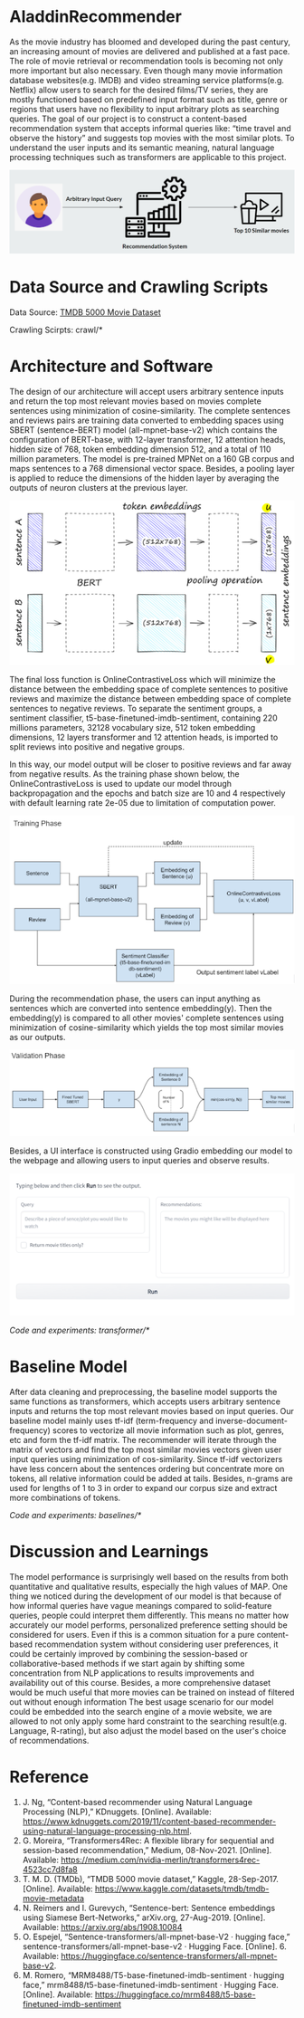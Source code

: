 # AladdinRecommender

As the movie industry has bloomed and developed during the past century, an increasing amount of movies are delivered and published at a fast pace. The role of movie retrieval or recommendation tools is becoming not only more important but also necessary. Even though many movie information database websites(e.g. IMDB) and video streaming service platforms(e.g. Netflix) allow users to search for the desired films/TV series, they are mostly functioned based on predefined input format such as title, genre or regions that users have no flexibility to input arbitrary plots as searching queries. The goal of our project is to construct a content-based recommendation system that accepts informal queries like: “time travel and observe the history” and suggests top movies with the most similar plots. To understand the user inputs and its semantic meaning, natural language processing techniques such as transformers are applicable to this project.

![alt text](https://github.com/ece1786-2022/AladdinRecommender/blob/main/images/Illustration.PNG)


# Data Source and Crawling Scripts
Data Source: [TMDB 5000 Movie Dataset](https://www.kaggle.com/datasets/tmdb/tmdb-movie-metadata)

Crawling Scirpts: crawl/\*

# Architecture and Software

The design of our architecture will accept users arbitrary sentence inputs and return the top most relevant movies based on movies complete sentences using minimization of cosine-similarity. The complete sentences and reviews pairs are training data converted to embedding spaces using SBERT (sentence-BERT) model (all-mpnet-base-v2) which contains the configuration of BERT-base, with 12-layer transformer, 12 attention heads, hidden size of 768, token embedding dimension 512, and a total of 110 million parameters. The model is pre-trained MPNet on a 160 GB corpus and maps sentences to a 768 dimensional vector space. Besides, a pooling layer is applied to reduce the dimensions of the hidden layer by averaging the outputs of neuron clusters at the previous layer.

![alt text](https://github.com/ece1786-2022/AladdinRecommender/blob/main/images/Architecture.jpg)

The final loss function is OnlineContrastiveLoss which will minimize the distance between the embedding space of complete sentences to positive reviews and maximize the distance between embedding space of complete sentences to negative reviews. To separate the sentiment groups, a sentiment classifier, t5-base-finetuned-imdb-sentiment, containing 220 millions parameters, 32128 vocabulary size, 512 token embedding dimensions, 12 layers transformer and 12 attention heads, is imported to split reviews into positive and negative groups. 

In this way, our model output will be closer to positive reviews and far away from negative results. As the training phase shown below, the OnlineContrastiveLoss is used to update our model through backpropagation and the epochs and batch size are 10 and 4 respectively with default learning rate 2e-05 due to limitation of computation power. 

![alt text](https://github.com/ece1786-2022/AladdinRecommender/blob/main/images/training_structure.png)

During the recommendation phase, the users can input anything as sentences which are converted into sentence embedding(y). Then the embedding(y) is compared to all other movies' complete sentences using minimization of cosine-similarity which yields the top most similar movies as our outputs.

![alt text](https://github.com/ece1786-2022/AladdinRecommender/blob/main/images/validation_structure.png)

Besides, a UI interface is constructed using Gradio embedding our model to the webpage and allowing users to input queries and observe results.

![alt text](https://github.com/ece1786-2022/AladdinRecommender/blob/main/images/ui.png)

*Code and experiments: transformer/\**

# Baseline Model

After data cleaning and preprocessing, the baseline model supports the same functions as transformers, which accepts users arbitrary sentence inputs and returns the top most relevant movies based on input queries. Our baseline model mainly uses tf-idf (term-frequency and inverse-document-frequency) scores to vectorize all movie information such as plot, genres, etc and form the tf-idf matrix. The recommender will iterate through the matrix of vectors and find the top most similar movies vectors  given user input queries using minimization of cos-similarity. Since tf-idf vectorizers have less concern about the sentences ordering but concentrate more on tokens, all relative information could be added at tails. Besides, n-grams are used for lengths of 1 to 3 in order to expand our corpus size and extract more combinations of tokens. 

*Code and experiments: baselines/\**

# Discussion and Learnings

The model performance is surprisingly well based on the results from both quantitative and qualitative results, especially the high values of MAP. One thing we noticed during the development of our model is that because of how informal queries have vague meanings compared to solid-feature queries, people could interpret them differently. This means no matter how accurately our model performs, personalized preference setting should be considered for users. Even if this is a common situation for a pure content-based recommendation system without considering user preferences, it could be certainly improved by combining the session-based or collaborative-based methods if we start again by shifting some concentration from NLP applications to results improvements and availability out of this course. Besides, a more comprehensive dataset would be much useful that more movies can be trained on instead of filtered out without enough information The best usage scenario for our model could be embedded into the search engine of a movie website, we are allowed to not only apply some hard constraint to the searching result(e.g. Language, R-rating), but also adjust the model based on the user's choice of recommendations. 

# Reference
1. J. Ng, “Content-based recommender using Natural Language Processing (NLP),” KDnuggets. [Online]. Available: https://www.kdnuggets.com/2019/11/content-based-recommender-using-natural-language-processing-nlp.html.
2. G. Moreira, “Transformers4Rec: A flexible library for sequential and session-based recommendation,” Medium, 08-Nov-2021. [Online]. Available: https://medium.com/nvidia-merlin/transformers4rec-4523cc7d8fa8
3. T. M. D. (TMDb), “TMDB 5000 movie dataset,” Kaggle, 28-Sep-2017. [Online]. Available: https://www.kaggle.com/datasets/tmdb/tmdb-movie-metadata
4. N. Reimers and I. Gurevych, “Sentence-bert: Sentence embeddings using Siamese Bert-Networks,” arXiv.org, 27-Aug-2019. [Online]. Available: https://arxiv.org/abs/1908.10084
5. O. Espejel, “Sentence-transformers/all-mpnet-base-V2 · hugging face,” sentence-transformers/all-mpnet-base-v2 · Hugging Face. [Online]. 6. Available: https://huggingface.co/sentence-transformers/all-mpnet-base-v2.
6. M. Romero, “MRM8488/T5-base-finetuned-imdb-sentiment · hugging face,” mrm8488/t5-base-finetuned-imdb-sentiment · Hugging Face. [Online]. Available: https://huggingface.co/mrm8488/t5-base-finetuned-imdb-sentiment

